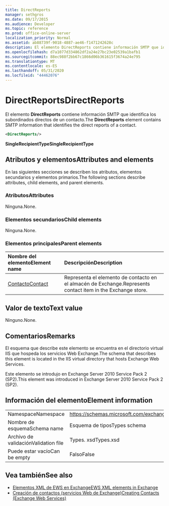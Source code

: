 ```yaml
---
title: DirectReports
manager: sethgros
ms.date: 09/17/2015
ms.audience: Developer
ms.topic: reference
ms.prod: office-online-server
localization_priority: Normal
ms.assetid: ab88739f-9018-4887-ae46-f1471242628c
description: El elemento DirectReports contiene información SMTP que identifica los subordinados directos de un contacto.
ms.openlocfilehash: d7a1077d334862df2a24e27bc23e02539a1bafb1
ms.sourcegitcommit: 88ec988f2bb67c1866d06b361615f3674a24e795
ms.translationtype: MT
ms.contentlocale: es-ES
ms.lasthandoff: 05/31/2020
ms.locfileid: "44462076"
---
```

# <a name="directreports"></a><span data-ttu-id="9cea5-103">DirectReports</span><span class="sxs-lookup"><span data-stu-id="9cea5-103">DirectReports</span></span>

<span data-ttu-id="9cea5-104">El elemento **DirectReports** contiene información SMTP que identifica los subordinados directos de un contacto.</span><span class="sxs-lookup"><span data-stu-id="9cea5-104">The **DirectReports** element contains SMTP information that identifies the direct reports of a contact.</span></span> 
  
```XML
<DirectReports/>
```

 <span data-ttu-id="9cea5-105">**SingleRecipientType**</span><span class="sxs-lookup"><span data-stu-id="9cea5-105">**SingleRecipientType**</span></span>
## <a name="attributes-and-elements"></a><span data-ttu-id="9cea5-106">Atributos y elementos</span><span class="sxs-lookup"><span data-stu-id="9cea5-106">Attributes and elements</span></span>

<span data-ttu-id="9cea5-107">En las siguientes secciones se describen los atributos, elementos secundarios y elementos primarios.</span><span class="sxs-lookup"><span data-stu-id="9cea5-107">The following sections describe attributes, child elements, and parent elements.</span></span>
  
### <a name="attributes"></a><span data-ttu-id="9cea5-108">Atributos</span><span class="sxs-lookup"><span data-stu-id="9cea5-108">Attributes</span></span>

<span data-ttu-id="9cea5-109">Ninguna.</span><span class="sxs-lookup"><span data-stu-id="9cea5-109">None.</span></span>
  
### <a name="child-elements"></a><span data-ttu-id="9cea5-110">Elementos secundarios</span><span class="sxs-lookup"><span data-stu-id="9cea5-110">Child elements</span></span>

<span data-ttu-id="9cea5-111">Ninguna.</span><span class="sxs-lookup"><span data-stu-id="9cea5-111">None.</span></span>
  
### <a name="parent-elements"></a><span data-ttu-id="9cea5-112">Elementos principales</span><span class="sxs-lookup"><span data-stu-id="9cea5-112">Parent elements</span></span>

|<span data-ttu-id="9cea5-113">**Nombre del elemento**</span><span class="sxs-lookup"><span data-stu-id="9cea5-113">**Element name**</span></span>|<span data-ttu-id="9cea5-114">**Descripción**</span><span class="sxs-lookup"><span data-stu-id="9cea5-114">**Description**</span></span>|
|:-----|:-----|
|[<span data-ttu-id="9cea5-115">Contacto</span><span class="sxs-lookup"><span data-stu-id="9cea5-115">Contact</span></span>](contact.md) <br/> |<span data-ttu-id="9cea5-116">Representa el elemento de contacto en el almacén de Exchange.</span><span class="sxs-lookup"><span data-stu-id="9cea5-116">Represents contact item in the Exchange store.</span></span>  <br/> |
   
## <a name="text-value"></a><span data-ttu-id="9cea5-117">Valor de texto</span><span class="sxs-lookup"><span data-stu-id="9cea5-117">Text value</span></span>

<span data-ttu-id="9cea5-118">Ninguno.</span><span class="sxs-lookup"><span data-stu-id="9cea5-118">None.</span></span>
  
## <a name="remarks"></a><span data-ttu-id="9cea5-119">Comentarios</span><span class="sxs-lookup"><span data-stu-id="9cea5-119">Remarks</span></span>

<span data-ttu-id="9cea5-120">El esquema que describe este elemento se encuentra en el directorio virtual IIS que hospeda los servicios Web Exchange.</span><span class="sxs-lookup"><span data-stu-id="9cea5-120">The schema that describes this element is located in the IIS virtual directory that hosts Exchange Web Services.</span></span>
  
<span data-ttu-id="9cea5-121">Este elemento se introdujo en Exchange Server 2010 Service Pack 2 (SP2).</span><span class="sxs-lookup"><span data-stu-id="9cea5-121">This element was introduced in Exchange Server 2010 Service Pack 2 (SP2).</span></span>
  
## <a name="element-information"></a><span data-ttu-id="9cea5-122">Información del elemento</span><span class="sxs-lookup"><span data-stu-id="9cea5-122">Element information</span></span>

|||
|:-----|:-----|
|<span data-ttu-id="9cea5-123">Namespace</span><span class="sxs-lookup"><span data-stu-id="9cea5-123">Namespace</span></span>  <br/> |https://schemas.microsoft.com/exchange/services/2006/types  <br/> |
|<span data-ttu-id="9cea5-124">Nombre de esquema</span><span class="sxs-lookup"><span data-stu-id="9cea5-124">Schema name</span></span>  <br/> |<span data-ttu-id="9cea5-125">Esquema de tipos</span><span class="sxs-lookup"><span data-stu-id="9cea5-125">Types schema</span></span>  <br/> |
|<span data-ttu-id="9cea5-126">Archivo de validación</span><span class="sxs-lookup"><span data-stu-id="9cea5-126">Validation file</span></span>  <br/> |<span data-ttu-id="9cea5-127">Types. xsd</span><span class="sxs-lookup"><span data-stu-id="9cea5-127">Types.xsd</span></span>  <br/> |
|<span data-ttu-id="9cea5-128">Puede estar vacío</span><span class="sxs-lookup"><span data-stu-id="9cea5-128">Can be empty</span></span>  <br/> |<span data-ttu-id="9cea5-129">Falso</span><span class="sxs-lookup"><span data-stu-id="9cea5-129">False</span></span>  <br/> |
   
## <a name="see-also"></a><span data-ttu-id="9cea5-130">Vea también</span><span class="sxs-lookup"><span data-stu-id="9cea5-130">See also</span></span>

- [<span data-ttu-id="9cea5-131">Elementos XML de EWS en Exchange</span><span class="sxs-lookup"><span data-stu-id="9cea5-131">EWS XML elements in Exchange</span></span>](ews-xml-elements-in-exchange.md)
- [<span data-ttu-id="9cea5-132">Creación de contactos (servicios Web de Exchange)</span><span class="sxs-lookup"><span data-stu-id="9cea5-132">Creating Contacts (Exchange Web Services)</span></span>](https://msdn.microsoft.com/library/4845917e-70d1-481c-bbd7-011ec6571789%28Office.15%29.aspx)

